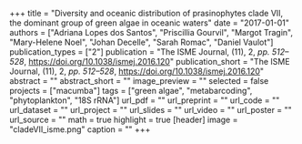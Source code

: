 +++
title = "Diversity and oceanic distribution of prasinophytes clade VII, the dominant group of green algae in oceanic waters"
date = "2017-01-01"
authors = ["Adriana Lopes dos Santos", "Priscillia Gourvil", "Margot Tragin", "Mary-Helene Noel", "Johan Decelle", "Sarah Romac", "Daniel Vaulot"]
publication_types = ["2"]
publication = "The ISME Journal, (11), 2, _pp. 512–528_, https://doi.org/10.1038/ismej.2016.120"
publication_short = "The ISME Journal, (11), 2, _pp. 512–528_, https://doi.org/10.1038/ismej.2016.120"
abstract = ""
abstract_short = ""
image_preview = ""
selected = false
projects = ["macumba"]
tags = ["green algae", "metabarcoding", "phytoplankton", "18S rRNA"]
url_pdf = ""
url_preprint = ""
url_code = ""
url_dataset = ""
url_project = ""
url_slides = ""
url_video = ""
url_poster = ""
url_source = ""
math = true
highlight = true
[header]
image = "cladeVII_isme.png"
caption = ""
+++
